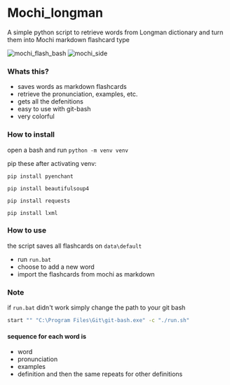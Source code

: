 # Mochi_longman
A simple python script to retrieve words from Longman dictionary and turn them into Mochi markdown flashcard type

![mochi_flash_bash](https://user-images.githubusercontent.com/52382093/207743984-3b1757d1-13ed-4fc2-abb3-5a720dbf9b48.PNG)
![mochi_side](https://user-images.githubusercontent.com/52382093/207744386-6ec66255-da69-40a6-a58a-468b3f0ac1c7.PNG)

### Whats this?
- saves words as markdown flashcards
- retrieve the pronunciation, examples, etc.
- gets all the defenitions
- easy to use with git-bash
- very colorful


### How to install  
open a bash and run `python -m venv venv`

pip these after activating venv:  

```
pip install pyenchant

pip install beautifulsoup4

pip install requests

pip install lxml
```

### How to use  
the script saves all flashcards on `data\default`  
- run `run.bat`
- choose to add a new word 
- import the flashcards from mochi as markdown

### Note
if `run.bat` didn't work simply change the path to your git bash
```sh
start "" "C:\Program Files\Git\git-bash.exe" -c "./run.sh"
```
#### sequence for each word is 
- word
- pronunciation
- examples
- definition
and then the same repeats for other definitions
